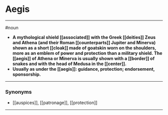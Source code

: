 # Aegis
---
#noun
- **A mythological shield [[associated]] with the Greek [[deities]] Zeus and Athena (and their Roman [[counterparts]] Jupiter and Minerva) shown as a short [[cloak]] made of goatskin worn on the shoulders, more as an emblem of power and protection than a military shield. The [[aegis]] of Athena or Minerva is usually shown with a [[border]] of snakes and with the head of Medusa in the [[center]].**
- **Usually as under the [[aegis]]: guidance, protection; endorsement, sponsorship.**
---
### Synonyms
- [[auspices]], [[patronage]], [[protection]]
---
